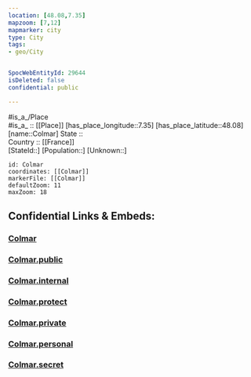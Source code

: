 ```yaml
---
location: [48.08,7.35] 
mapzoom: [7,12] 
mapmarker: city 
type: City
tags:
- geo/City


SpocWebEntityId: 29644
isDeleted: false
confidential: public

---
```

#is_a_/Place  
#is_a_ :: [[Place]] 
[has_place_longitude::7.35] 
[has_place_latitude::48.08] 
[name::Colmar] 
State ::  
Country :: [[France]]  
[StateId::] 
[Population::] 
[Unknown::] 


```leaflet
id: Colmar
coordinates: [[Colmar]] 
markerFile: [[Colmar]] 
defaultZoom: 11 
maxZoom: 18
```


## Confidential Links & Embeds: 

### [Colmar](/_Standards/Earth/Continent/Europe/Europe~West/France/regions~France/Grand_Est/departments~Grand_Est/Haut-Rhin/communes~Haut-Rhin/Colmar/cities~Colmar/Colmar.md) 

### [Colmar.public](/_public/Earth/Continent/Europe/Europe~West/France/regions~France/Grand_Est/departments~Grand_Est/Haut-Rhin/communes~Haut-Rhin/Colmar/cities~Colmar/Colmar.public.md) 

### [Colmar.internal](/_internal/Earth/Continent/Europe/Europe~West/France/regions~France/Grand_Est/departments~Grand_Est/Haut-Rhin/communes~Haut-Rhin/Colmar/cities~Colmar/Colmar.internal.md) 

### [Colmar.protect](/_protect/Earth/Continent/Europe/Europe~West/France/regions~France/Grand_Est/departments~Grand_Est/Haut-Rhin/communes~Haut-Rhin/Colmar/cities~Colmar/Colmar.protect.md) 

### [Colmar.private](/_private/Earth/Continent/Europe/Europe~West/France/regions~France/Grand_Est/departments~Grand_Est/Haut-Rhin/communes~Haut-Rhin/Colmar/cities~Colmar/Colmar.private.md) 

### [Colmar.personal](/_personal/Earth/Continent/Europe/Europe~West/France/regions~France/Grand_Est/departments~Grand_Est/Haut-Rhin/communes~Haut-Rhin/Colmar/cities~Colmar/Colmar.personal.md) 

### [Colmar.secret](/_secret/Earth/Continent/Europe/Europe~West/France/regions~France/Grand_Est/departments~Grand_Est/Haut-Rhin/communes~Haut-Rhin/Colmar/cities~Colmar/Colmar.secret.md)

